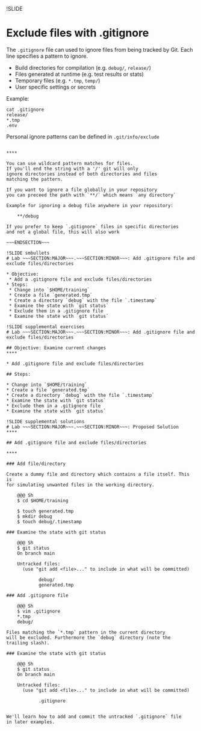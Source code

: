 !SLIDE
# Exclude files with .gitignore

The `.gitignore` file can used to ignore files from being tracked by Git. Each line specifies a pattern to ignore.

* Build directories for compilation (e.g. `debug/`, `release/`)
* Files generated at runtime (e.g. test results or stats)
* Temporary files (e.g. `*.tmp`, `temp/`)
* User specific settings or secrets

Example:

    cat .gitignore
    release/
    *.tmp
    .env

Personal ignore patterns can be defined in `.git/info/exclude`

~~~SECTION:handouts~~~

****

You can use wildcard pattern matches for files.
If you'll end the string with a '/' git will only
ignore directories instead of both directories and files
matching the pattern.

If you want to ignore a file globally in your repository
you can preceed the path with `**/` which means `any directory`

Example for ignoring a debug file anywhere in your repository:

    **/debug

If you prefer to keep `.gitignore` files in specific directories
and not a global file, this will also work

~~~ENDSECTION~~~

!SLIDE smbullets
# Lab ~~~SECTION:MAJOR~~~.~~~SECTION:MINOR~~~: Add .gitignore file and exclude files/directories

* Objective:
 * Add a .gitignore file and exclude files/directories
* Steps:
 * Change into `$HOME/training`
 * Create a file `generated.tmp`
 * Create a directory `debug` with the file `.timestamp`
 * Examine the state with `git status`
 * Exclude them in a .gitignore file
 * Examine the state with `git status`

!SLIDE supplemental exercises
# Lab ~~~SECTION:MAJOR~~~.~~~SECTION:MINOR~~~: Add .gitignore file and exclude files/directories

## Objective: Examine current changes
****

* Add .gitignore file and exclude files/directories

## Steps:

* Change into `$HOME/training`
* Create a file `generated.tmp`
* Create a directory `debug` with the file `.timestamp`
* Examine the state with `git status`
* Exclude them in a .gitignore file
* Examine the state with `git status`

!SLIDE supplemental solutions
# Lab ~~~SECTION:MAJOR~~~.~~~SECTION:MINOR~~~: Proposed Solution
****

## Add .gitignore file and exclude files/directories

****

### Add file/directory

Create a dummy file and directory which contains a file itself. This is
for simulating unwanted files in the working directory.

    @@@ Sh
    $ cd $HOME/training

    $ touch generated.tmp
    $ mkdir debug
    $ touch debug/.timestamp

### Examine the state with git status

    @@@ Sh
    $ git status
    On branch main

    Untracked files:
      (use "git add <file>..." to include in what will be committed)

           	debug/
           	generated.tmp

### Add .gitignore file

    @@@ Sh
    $ vim .gitignore
    *.tmp
    debug/

Files matching the `*.tmp` pattern in the current directory
will be excluded. Furthermore the `debug` directory (note the
trailing slash).

### Examine the state with git status

    @@@ Sh
    $ git status
    On branch main

    Untracked files:
      (use "git add <file>..." to include in what will be committed)

           	.gitignore


We'll learn how to add and commit the untracked `.gitignore` file
in later examples.
